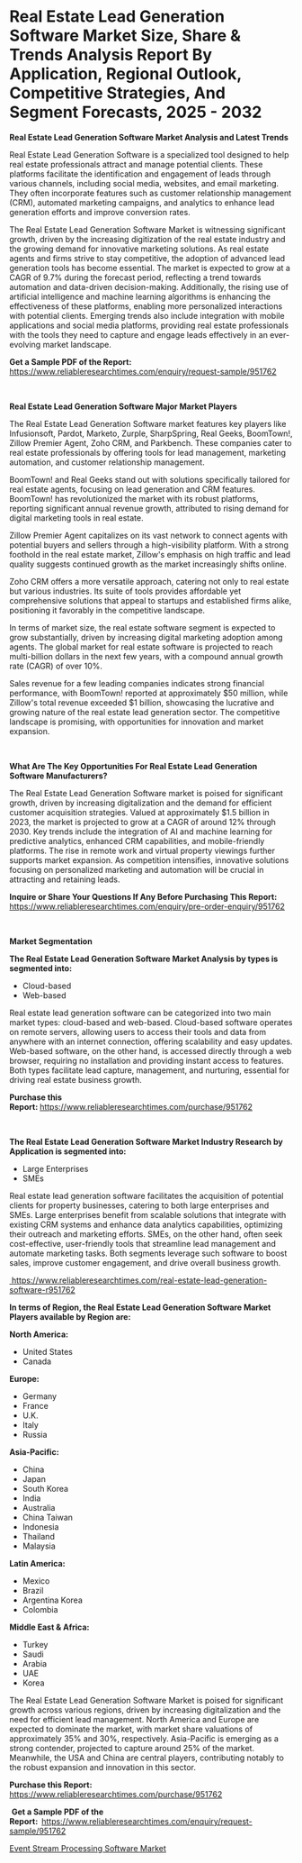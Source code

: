 <p><h1>Real Estate Lead Generation Software Market Size, Share & Trends Analysis Report By Application, Regional Outlook, Competitive Strategies, And Segment Forecasts, 2025 - 2032</h1></p><p><strong>Real Estate Lead Generation Software Market Analysis and Latest Trends</strong></p>
<p><p>Real Estate Lead Generation Software is a specialized tool designed to help real estate professionals attract and manage potential clients. These platforms facilitate the identification and engagement of leads through various channels, including social media, websites, and email marketing. They often incorporate features such as customer relationship management (CRM), automated marketing campaigns, and analytics to enhance lead generation efforts and improve conversion rates.</p><p>The Real Estate Lead Generation Software Market is witnessing significant growth, driven by the increasing digitization of the real estate industry and the growing demand for innovative marketing solutions. As real estate agents and firms strive to stay competitive, the adoption of advanced lead generation tools has become essential. The market is expected to grow at a CAGR of 9.7% during the forecast period, reflecting a trend towards automation and data-driven decision-making. Additionally, the rising use of artificial intelligence and machine learning algorithms is enhancing the effectiveness of these platforms, enabling more personalized interactions with potential clients. Emerging trends also include integration with mobile applications and social media platforms, providing real estate professionals with the tools they need to capture and engage leads effectively in an ever-evolving market landscape.</p></p>
<p><strong>Get a Sample PDF of the Report:&nbsp;</strong> <a href="https://www.reliableresearchtimes.com/enquiry/request-sample/951762?utm_campaign=3191&utm_medium=2&utm_source=Github&utm_content=ia&utm_term=06032025&utm_id=real-estate-lead-generation-software">https://www.reliableresearchtimes.com/enquiry/request-sample/951762</a></p>
<p>&nbsp;</p>
<p><strong>Real Estate Lead Generation Software Major Market Players</strong></p>
<p><p>The Real Estate Lead Generation Software market features key players like Infusionsoft, Pardot, Marketo, Zurple, SharpSpring, Real Geeks, BoomTown!, Zillow Premier Agent, Zoho CRM, and Parkbench. These companies cater to real estate professionals by offering tools for lead management, marketing automation, and customer relationship management.</p><p>BoomTown! and Real Geeks stand out with solutions specifically tailored for real estate agents, focusing on lead generation and CRM features. BoomTown! has revolutionized the market with its robust platforms, reporting significant annual revenue growth, attributed to rising demand for digital marketing tools in real estate.</p><p>Zillow Premier Agent capitalizes on its vast network to connect agents with potential buyers and sellers through a high-visibility platform. With a strong foothold in the real estate market, Zillow's emphasis on high traffic and lead quality suggests continued growth as the market increasingly shifts online.</p><p>Zoho CRM offers a more versatile approach, catering not only to real estate but various industries. Its suite of tools provides affordable yet comprehensive solutions that appeal to startups and established firms alike, positioning it favorably in the competitive landscape.</p><p>In terms of market size, the real estate software segment is expected to grow substantially, driven by increasing digital marketing adoption among agents. The global market for real estate software is projected to reach multi-billion dollars in the next few years, with a compound annual growth rate (CAGR) of over 10%.</p><p>Sales revenue for a few leading companies indicates strong financial performance, with BoomTown! reported at approximately $50 million, while Zillow's total revenue exceeded $1 billion, showcasing the lucrative and growing nature of the real estate lead generation sector. The competitive landscape is promising, with opportunities for innovation and market expansion.</p></p>
<p>&nbsp;</p>
<p><strong>What Are The Key Opportunities For Real Estate Lead Generation Software Manufacturers?</strong></p>
<p><p>The Real Estate Lead Generation Software market is poised for significant growth, driven by increasing digitalization and the demand for efficient customer acquisition strategies. Valued at approximately $1.5 billion in 2023, the market is projected to grow at a CAGR of around 12% through 2030. Key trends include the integration of AI and machine learning for predictive analytics, enhanced CRM capabilities, and mobile-friendly platforms. The rise in remote work and virtual property viewings further supports market expansion. As competition intensifies, innovative solutions focusing on personalized marketing and automation will be crucial in attracting and retaining leads.</p></p>
<p><strong>Inquire or Share Your Questions If Any Before Purchasing This Report:</strong> <a href="https://www.reliableresearchtimes.com/enquiry/pre-order-enquiry/951762?utm_campaign=3191&utm_medium=2&utm_source=Github&utm_content=ia&utm_term=06032025&utm_id=real-estate-lead-generation-software">https://www.reliableresearchtimes.com/enquiry/pre-order-enquiry/951762</a></p>
<p>&nbsp;</p>
<p><strong>Market Segmentation</strong></p>
<p><strong>The Real Estate Lead Generation Software Market Analysis by types is segmented into:</strong></p>
<p><ul><li>Cloud-based</li><li>Web-based</li></ul></p>
<p><p>Real estate lead generation software can be categorized into two main market types: cloud-based and web-based. Cloud-based software operates on remote servers, allowing users to access their tools and data from anywhere with an internet connection, offering scalability and easy updates. Web-based software, on the other hand, is accessed directly through a web browser, requiring no installation and providing instant access to features. Both types facilitate lead capture, management, and nurturing, essential for driving real estate business growth.</p></p>
<p><strong>Purchase this Report:&nbsp;</strong><a href="https://www.reliableresearchtimes.com/purchase/951762?utm_campaign=3191&utm_medium=2&utm_source=Github&utm_content=ia&utm_term=06032025&utm_id=real-estate-lead-generation-software">https://www.reliableresearchtimes.com/purchase/951762</a></p>
<p>&nbsp;</p>
<p><strong>The Real Estate Lead Generation Software Market Industry Research by Application is segmented into:</strong></p>
<p><ul><li>Large Enterprises</li><li>SMEs</li></ul></p>
<p><p>Real estate lead generation software facilitates the acquisition of potential clients for property businesses, catering to both large enterprises and SMEs. Large enterprises benefit from scalable solutions that integrate with existing CRM systems and enhance data analytics capabilities, optimizing their outreach and marketing efforts. SMEs, on the other hand, often seek cost-effective, user-friendly tools that streamline lead management and automate marketing tasks. Both segments leverage such software to boost sales, improve customer engagement, and drive overall business growth.</p></p>
<p><a href="https://www.reliableresearchtimes.com/real-estate-lead-generation-software-r951762?utm_campaign=3191&utm_medium=2&utm_source=Github&utm_content=ia&utm_term=06032025&utm_id=real-estate-lead-generation-software">&nbsp;https://www.reliableresearchtimes.com/real-estate-lead-generation-software-r951762</a></p>
<p><strong>In terms of Region, the Real Estate Lead Generation Software Market Players available by Region are:</strong></p>
<p>
    <p> <strong> North America: </strong>
        <ul>
            <li>United States</li>
            <li>Canada</li>
        </ul>
        </p> 
    <p> <strong> Europe: </strong>
        <ul>
            <li>Germany</li>
            <li>France</li>
            <li>U.K.</li>
            <li>Italy</li>
            <li>Russia</li>
        </ul>
        </p> 
    <p> <strong> Asia-Pacific: </strong>
        <ul>
            <li>China</li>
            <li>Japan</li>
            <li>South Korea</li>
            <li>India</li>
            <li>Australia</li>
            <li>China Taiwan</li>
            <li>Indonesia</li>
            <li>Thailand</li>
            <li>Malaysia</li>
        </ul>
        </p> 
    <p> <strong> Latin America: </strong>
        <ul>
            <li>Mexico</li>
            <li>Brazil</li>
            <li>Argentina Korea</li>
            <li>Colombia</li>
        </ul>
        </p> 
    <p> <strong> Middle East & Africa: </strong>
        <ul>
            <li>Turkey</li>
            <li>Saudi</li>
            <li>Arabia</li>
            <li>UAE</li>
            <li>Korea</li>
        </ul>
    </p>
    </p>
<p><p>The Real Estate Lead Generation Software Market is poised for significant growth across various regions, driven by increasing digitalization and the need for efficient lead management. North America and Europe are expected to dominate the market, with market share valuations of approximately 35% and 30%, respectively. Asia-Pacific is emerging as a strong contender, projected to capture around 25% of the market. Meanwhile, the USA and China are central players, contributing notably to the robust expansion and innovation in this sector.</p></p>
<p><strong>Purchase this Report: </strong><a href="https://www.reliableresearchtimes.com/purchase/951762?utm_campaign=3191&utm_medium=2&utm_source=Github&utm_content=ia&utm_term=06032025&utm_id=real-estate-lead-generation-software">https://www.reliableresearchtimes.com/purchase/951762</a></p>
<p>&nbsp;<strong>Get a Sample PDF of the Report:&nbsp;&nbsp;</strong><a href="https://www.reliableresearchtimes.com/enquiry/request-sample/951762?utm_campaign=3191&utm_medium=2&utm_source=Github&utm_content=ia&utm_term=06032025&utm_id=real-estate-lead-generation-software">https://www.reliableresearchtimes.com/enquiry/request-sample/951762</a></p>
<p><strong></strong></p>
<p><p><a href="https://github.com/supicweg/Market-Research-Report-List-1/blob/main/event-stream-processing-software-market.md?utm_campaign=3191&utm_medium=2&utm_source=Github&utm_content=ia&utm_term=06032025&utm_id=real-estate-lead-generation-software">Event Stream Processing Software Market</a></p></p>